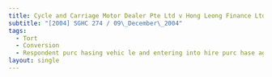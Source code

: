 ```yaml
---
title: Cycle and Carriage Motor Dealer Pte Ltd v Hong Leong Finance Ltd
subtitle: "[2004] SGHC 274 / 09\_December\_2004"
tags:
  - Tort
  - Conversion
  - Respondent purc hasing vehic le and entering into hire purc hase agreement
layout: single
---
```



